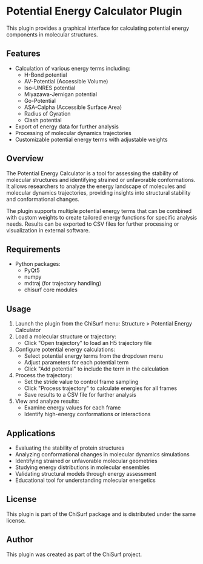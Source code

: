 # Potential Energy Calculator Plugin

This plugin provides a graphical interface for calculating potential energy components in molecular structures.

## Features

- Calculation of various energy terms including:
  - H-Bond potential
  - AV-Potential (Accessible Volume)
  - Iso-UNRES potential
  - Miyazawa-Jernigan potential
  - Go-Potential
  - ASA-Calpha (Accessible Surface Area)
  - Radius of Gyration
  - Clash potential
- Export of energy data for further analysis
- Processing of molecular dynamics trajectories
- Customizable potential energy terms with adjustable weights

## Overview

The Potential Energy Calculator is a tool for assessing the stability of molecular structures and identifying strained 
or unfavorable conformations. It allows researchers to analyze the energy landscape of molecules and molecular dynamics 
trajectories, providing insights into structural stability and conformational changes.

The plugin supports multiple potential energy terms that can be combined with custom weights to create tailored energy 
functions for specific analysis needs. Results can be exported to CSV files for further processing or visualization in 
external software.

## Requirements

- Python packages:
  - PyQt5
  - numpy
  - mdtraj (for trajectory handling)
  - chisurf core modules

## Usage

1. Launch the plugin from the ChiSurf menu: Structure > Potential Energy Calculator
2. Load a molecular structure or trajectory:
   - Click "Open trajectory" to load an H5 trajectory file
3. Configure potential energy calculations:
   - Select potential energy terms from the dropdown menu
   - Adjust parameters for each potential term
   - Click "Add potential" to include the term in the calculation
4. Process the trajectory:
   - Set the stride value to control frame sampling
   - Click "Process trajectory" to calculate energies for all frames
   - Save results to a CSV file for further analysis
5. View and analyze results:
   - Examine energy values for each frame
   - Identify high-energy conformations or interactions

## Applications

- Evaluating the stability of protein structures
- Analyzing conformational changes in molecular dynamics simulations
- Identifying strained or unfavorable molecular geometries
- Studying energy distributions in molecular ensembles
- Validating structural models through energy assessment
- Educational tool for understanding molecular energetics

## License

This plugin is part of the ChiSurf package and is distributed under the same license.

## Author

This plugin was created as part of the ChiSurf project.
